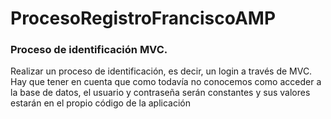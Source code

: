 # ProcesoRegistroFranciscoAMP
### Proceso de identificación MVC.
Realizar un proceso de identificación, es decir, un login a través de MVC. Hay que tener en cuenta que como todavía no conocemos como acceder a la base de datos, el usuario y contraseña serán constantes y sus valores estarán en el propio código de la aplicación
